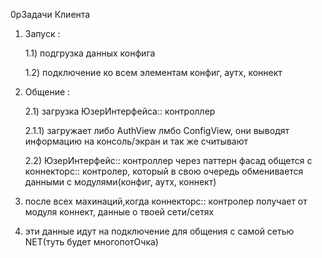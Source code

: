 0pЗадачи Клиента  

1) Запуск :

   1.1) подгрузка данных конфига

   1.2) подключение ко всем элементам конфиг, аутх, коннект

2) Общение :

   2.1) загрузка ЮзерИнтерфейса:: контроллер

      2.1.1) загружает либо AuthView лмбо ConfigView, они выводят информацию на консоль/экран и так же считывают

   2.2) ЮзерИнтерфейс:: контроллер через паттерн фасад общется с коннекторс:: контролер, который в свою очередь обменивается данными с модулями(конфиг, аутх, коннект)

3) после всех махинаций,когда коннекторс:: контролер получает от модуля коннект, данные о твоей сети/сетях

4) эти данные идут на подключение для общения с самой сетью NET(туть будет многопотОчка)
